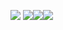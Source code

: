 ![](https://i.ibb.co/mcyhXM8/20200221-135337.jpg)
![](https://img.shields.io/badge/python-3.8.0-green)![](https://img.shields.io/badge/PHP-7.4.2-blue)![](https://img.shields.io/badge/python-2.7.17-orange)
